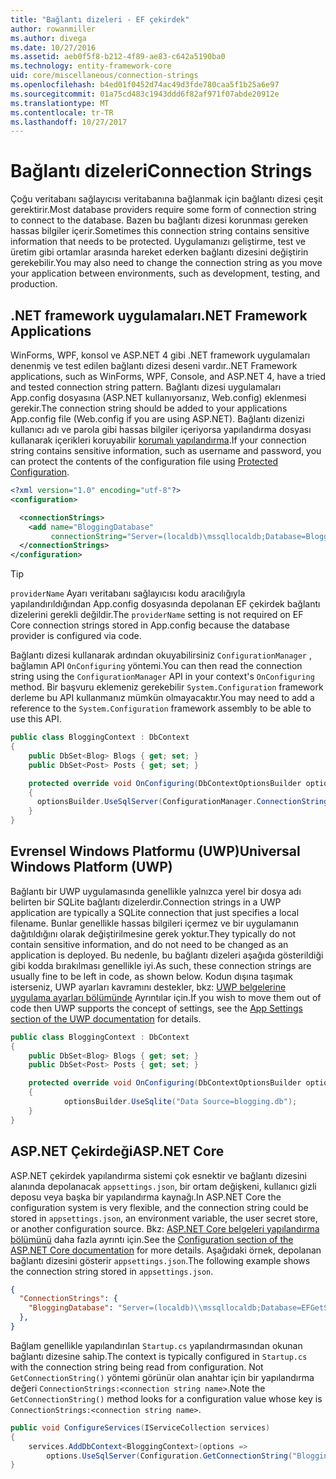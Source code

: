 ```yaml
---
title: "Bağlantı dizeleri - EF çekirdek"
author: rowanmiller
ms.author: divega
ms.date: 10/27/2016
ms.assetid: aeb0f5f8-b212-4f89-ae83-c642a5190ba0
ms.technology: entity-framework-core
uid: core/miscellaneous/connection-strings
ms.openlocfilehash: b4ed01f0452d74ac49d3fde780caa5f1b25a6e97
ms.sourcegitcommit: 01a75cd483c1943ddd6f82af971f07abde20912e
ms.translationtype: MT
ms.contentlocale: tr-TR
ms.lasthandoff: 10/27/2017
---
```

# <a name="connection-strings"></a><span data-ttu-id="12621-102">Bağlantı dizeleri</span><span class="sxs-lookup"><span data-stu-id="12621-102">Connection Strings</span></span>

<span data-ttu-id="12621-103">Çoğu veritabanı sağlayıcısı veritabanına bağlanmak için bağlantı dizesi çeşit gerektirir.</span><span class="sxs-lookup"><span data-stu-id="12621-103">Most database providers require some form of connection string to connect to the database.</span></span> <span data-ttu-id="12621-104">Bazen bu bağlantı dizesi korunması gereken hassas bilgiler içerir.</span><span class="sxs-lookup"><span data-stu-id="12621-104">Sometimes this connection string contains sensitive information that needs to be protected.</span></span> <span data-ttu-id="12621-105">Uygulamanızı geliştirme, test ve üretim gibi ortamlar arasında hareket ederken bağlantı dizesini değiştirin gerekebilir.</span><span class="sxs-lookup"><span data-stu-id="12621-105">You may also need to change the connection string as you move your application between environments, such as development, testing, and production.</span></span>

## <a name="net-framework-applications"></a><span data-ttu-id="12621-106">.NET framework uygulamaları</span><span class="sxs-lookup"><span data-stu-id="12621-106">.NET Framework Applications</span></span>

<span data-ttu-id="12621-107">WinForms, WPF, konsol ve ASP.NET 4 gibi .NET framework uygulamaları denenmiş ve test edilen bağlantı dizesi deseni vardır.</span><span class="sxs-lookup"><span data-stu-id="12621-107">.NET Framework applications, such as WinForms, WPF, Console, and ASP.NET 4, have a tried and tested connection string pattern.</span></span> <span data-ttu-id="12621-108">Bağlantı dizesi uygulamaları App.config dosyasına (ASP.NET kullanıyorsanız, Web.config) eklenmesi gerekir.</span><span class="sxs-lookup"><span data-stu-id="12621-108">The connection string should be added to your applications App.config file (Web.config if you are using ASP.NET).</span></span> <span data-ttu-id="12621-109">Bağlantı dizenizi kullanıcı adı ve parola gibi hassas bilgiler içeriyorsa yapılandırma dosyası kullanarak içerikleri koruyabilir [korumalı yapılandırma](https://docs.microsoft.com/dotnet/framework/data/adonet/connection-strings-and-configuration-files#encrypting-configuration-file-sections-using-protected-configuration).</span><span class="sxs-lookup"><span data-stu-id="12621-109">If your connection string contains sensitive information, such as username and password, you can protect the contents of the configuration file using [Protected Configuration](https://docs.microsoft.com/dotnet/framework/data/adonet/connection-strings-and-configuration-files#encrypting-configuration-file-sections-using-protected-configuration).</span></span>

``` xml
<?xml version="1.0" encoding="utf-8"?>
<configuration>

  <connectionStrings>
    <add name="BloggingDatabase"
         connectionString="Server=(localdb)\mssqllocaldb;Database=Blogging;Trusted_Connection=True;" />
  </connectionStrings>
</configuration>
```

> [!TIP]  
> <span data-ttu-id="12621-110">`providerName` Ayarı veritabanı sağlayıcısı kodu aracılığıyla yapılandırıldığından App.config dosyasında depolanan EF çekirdek bağlantı dizelerini gerekli değildir.</span><span class="sxs-lookup"><span data-stu-id="12621-110">The `providerName` setting is not required on EF Core connection strings stored in App.config because the database provider is configured via code.</span></span>

<span data-ttu-id="12621-111">Bağlantı dizesi kullanarak ardından okuyabilirsiniz `ConfigurationManager` , bağlamın API `OnConfiguring` yöntemi.</span><span class="sxs-lookup"><span data-stu-id="12621-111">You can then read the connection string using the `ConfigurationManager` API in your context's `OnConfiguring` method.</span></span> <span data-ttu-id="12621-112">Bir başvuru eklemeniz gerekebilir `System.Configuration` framework derleme bu API kullanmanız mümkün olmayacaktır.</span><span class="sxs-lookup"><span data-stu-id="12621-112">You may need to add a reference to the `System.Configuration` framework assembly to be able to use this API.</span></span>

``` csharp
public class BloggingContext : DbContext
{
    public DbSet<Blog> Blogs { get; set; }
    public DbSet<Post> Posts { get; set; }

    protected override void OnConfiguring(DbContextOptionsBuilder optionsBuilder)
    {
      optionsBuilder.UseSqlServer(ConfigurationManager.ConnectionStrings["BloggingDatabase"].ConnectionString);
    }
}
```

## <a name="universal-windows-platform-uwp"></a><span data-ttu-id="12621-113">Evrensel Windows Platformu (UWP)</span><span class="sxs-lookup"><span data-stu-id="12621-113">Universal Windows Platform (UWP)</span></span>

<span data-ttu-id="12621-114">Bağlantı bir UWP uygulamasında genellikle yalnızca yerel bir dosya adı belirten bir SQLite bağlantı dizelerdir.</span><span class="sxs-lookup"><span data-stu-id="12621-114">Connection strings in a UWP application are typically a SQLite connection that just specifies a local filename.</span></span> <span data-ttu-id="12621-115">Bunlar genellikle hassas bilgileri içermez ve bir uygulamanın dağıtıldığını olarak değiştirilmesine gerek yoktur.</span><span class="sxs-lookup"><span data-stu-id="12621-115">They typically do not contain sensitive information, and do not need to be changed as an application is deployed.</span></span> <span data-ttu-id="12621-116">Bu nedenle, bu bağlantı dizeleri aşağıda gösterildiği gibi kodda bırakılması genellikle iyi.</span><span class="sxs-lookup"><span data-stu-id="12621-116">As such, these connection strings are usually fine to be left in code, as shown below.</span></span> <span data-ttu-id="12621-117">Kodun dışına taşımak isterseniz, UWP ayarları kavramını destekler, bkz: [UWP belgelerine uygulama ayarları bölümünde](https://docs.microsoft.com/windows/uwp/app-settings/store-and-retrieve-app-data) Ayrıntılar için.</span><span class="sxs-lookup"><span data-stu-id="12621-117">If you wish to move them out of code then UWP supports the concept of settings, see the [App Settings section of the UWP documentation](https://docs.microsoft.com/windows/uwp/app-settings/store-and-retrieve-app-data) for details.</span></span>

``` csharp
public class BloggingContext : DbContext
{
    public DbSet<Blog> Blogs { get; set; }
    public DbSet<Post> Posts { get; set; }

    protected override void OnConfiguring(DbContextOptionsBuilder optionsBuilder)
    {
            optionsBuilder.UseSqlite("Data Source=blogging.db");
    }
}
```

## <a name="aspnet-core"></a><span data-ttu-id="12621-118">ASP.NET Çekirdeği</span><span class="sxs-lookup"><span data-stu-id="12621-118">ASP.NET Core</span></span>

<span data-ttu-id="12621-119">ASP.NET çekirdek yapılandırma sistemi çok esnektir ve bağlantı dizesini alanında depolanacak `appsettings.json`, bir ortam değişkeni, kullanıcı gizli deposu veya başka bir yapılandırma kaynağı.</span><span class="sxs-lookup"><span data-stu-id="12621-119">In ASP.NET Core the configuration system is very flexible, and the connection string could be stored in `appsettings.json`, an environment variable, the user secret store, or another configuration source.</span></span> <span data-ttu-id="12621-120">Bkz: [ASP.NET Core belgeleri yapılandırma bölümünü](https://docs.asp.net/en/latest/fundamentals/configuration.html) daha fazla ayrıntı için.</span><span class="sxs-lookup"><span data-stu-id="12621-120">See the [Configuration section of the ASP.NET Core documentation](https://docs.asp.net/en/latest/fundamentals/configuration.html) for more details.</span></span> <span data-ttu-id="12621-121">Aşağıdaki örnek, depolanan bağlantı dizesini gösterir `appsettings.json`.</span><span class="sxs-lookup"><span data-stu-id="12621-121">The following example shows the connection string stored in `appsettings.json`.</span></span>

``` json
{
  "ConnectionStrings": {
    "BloggingDatabase": "Server=(localdb)\\mssqllocaldb;Database=EFGetStarted.ConsoleApp.NewDb;Trusted_Connection=True;"
  },
}
```

<span data-ttu-id="12621-122">Bağlam genellikle yapılandırılan `Startup.cs` yapılandırmasından okunan bağlantı dizesine sahip.</span><span class="sxs-lookup"><span data-stu-id="12621-122">The context is typically configured in `Startup.cs` with the connection string being read from configuration.</span></span> <span data-ttu-id="12621-123">Not `GetConnectionString()` yöntemi görünür olan anahtar için bir yapılandırma değeri `ConnectionStrings:<connection string name>`.</span><span class="sxs-lookup"><span data-stu-id="12621-123">Note the `GetConnectionString()` method looks for a configuration value whose key is `ConnectionStrings:<connection string name>`.</span></span>

``` csharp
public void ConfigureServices(IServiceCollection services)
{
    services.AddDbContext<BloggingContext>(options =>
        options.UseSqlServer(Configuration.GetConnectionString("BloggingDatabase")));
}
```
